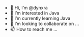 - 👋 Hi, I’m @dynxra
- 👀 I’m interested in Java
- 🌱 I’m currently learning Java
- 💞️ I’m looking to collaborate on ...
- 📫 How to reach me ...

<!---
dynxra/dynxra is a ✨ special ✨ repository because its `README.md` (this file) appears on your GitHub profile.
You can click the Preview link to take a look at your changes.
--->
